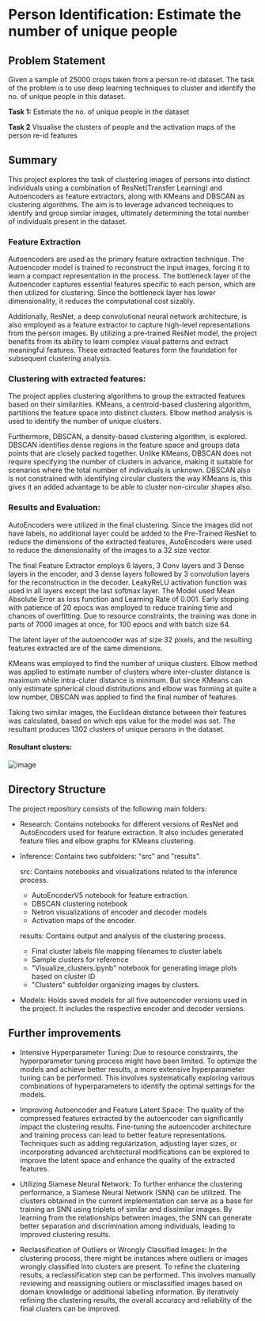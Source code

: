 # Person Identification: Estimate the number of unique people

## Problem Statement

Given a sample of 25000 crops taken from a person re-id dataset. The task of the problem is to use deep learning techniques to cluster and identify the no. of unique people in this dataset. 

**Task 1:** Estimate the no. of unique people in the dataset

**Task 2** Visualise the clusters of people and the activation maps of the person re-id features

## Summary

This project explores the task of clustering images of persons into distinct individuals using a combination of ResNet(Transfer Learning) and Autoencoders as feature extractors, along with KMeans and DBSCAN as clustering algorithms. The aim is to leverage advanced techniques to identify and group similar images, ultimately determining the total number of individuals present in the dataset.

### Feature Extraction

Autoencoders are used as the primary feature extraction technique. The Autoencoder model is trained to reconstruct the input images, forcing it to learn a compact representation in the process. The bottleneck layer of the Autoencoder captures essential features specific to each person, which are then utilized for clustering. Since the bottleneck layer has lower dimensionality, it reduces the computational cost sizably.

Additionally, ResNet, a deep convolutional neural network architecture, is also employed as a feature extractor to capture high-level representations from the person images. By utilizing a pre-trained ResNet model, the project benefits from its ability to learn complex visual patterns and extract meaningful features. These extracted features form the foundation for subsequent clustering analysis.

### Clustering with extracted features:
The project applies clustering algorithms to group the extracted features based on their similarities. KMeans, a centroid-based clustering algorithm, partitions the feature space into distinct clusters. Elbow method analysis is used to identify the number of unique clusters.

Furthermore, DBSCAN, a density-based clustering algorithm, is explored. DBSCAN identifies dense regions in the feature space and groups data points that are closely packed together. Unlike KMeans, DBSCAN does not require specifying the number of clusters in advance, making it suitable for scenarios where the total number of individuals is unknown. DBSCAN also is not constrained with identifying circular clusters the way KMeans is, this gives it an added advantage to be able to cluster non-circular shapes also.

### Results and Evaluation:
AutoEncoders were utilized in the final clustering. Since the images did not have labels, no additional layer could be added to the Pre-Trained ResNet to reduce the dimensions of the extracted features, AutoEncoders were used to reduce the dimensionality of the images to a 32 size vector. 

The final Feature Extractor employs 6 layers, 3 Conv layers and 3 Dense layers in the encoder, and 3 dense layers followed by 3 convolution layers for the reconstruction in the decoder. LeakyReLU activation function was used in all layers except the last softmax layer. The Model used Mean Absolute Error as loss function and Learning Rate of 0.001. Early stopping with patience of 20 epocs was employed to reduce training time and chances of overfitting. Due to resource constraints, the training was done in parts of 7000 images at once, for 100 epocs and with batch size 64.

The latent layer of the autoencoder was of size 32 pixels, and the resulting features extracted are of the same dimensions.

KMeans was employed to find the number of unique clusters. Elbow method was applied to estimate number of clusters where inter-cluster distance is maximum while intra-cluter distance is minimum. But since KMeans can only estimate spherical cloud distributions and elbow was forming at quite a low number, DBSCAN was applied to find the final number of features.

Taking two similar images, the Euclidean distance between their features was calculated, based on which eps value for the model was set. The resultant produces 1302 clusters of unique persons in the dataset.

#### Resultant clusters:
![image](https://github.com/manas-v/person_identification_using_clustering/assets/59551550/e8db2939-ad1f-4a86-bb1d-e0fa06731290)

## Directory Structure
The project repository consists of the following main folders:

- Research: Contains notebooks for different versions of ResNet and AutoEncoders used for feature extraction. It also includes generated feature files and elbow graphs for KMeans clustering.

- Inference: Contains two subfolders: "src" and "results".

  src: Contains notebooks and visualizations related to the inference process. 
  - AutoEncoderV5 notebook for feature extraction.
  - DBSCAN clustering notebook
  - Netron visualizations of encoder and decoder models
  - Activation maps of the encoder.

  results: Contains output and analysis of the clustering process. 
  - Final cluster labels file mapping filenames to cluster labels
  - Sample clusters for reference
  - "Visualize_clusters.ipynb" notebook for generating image plots based on cluster ID
  - "Clusters" subfolder organizing images by clusters.

- Models: Holds saved models for all five autoencoder versions used in the project. It includes the respective encoder and decoder versions.

## Further improvements
- Intensive Hyperparameter Tuning: Due to resource constraints, the hyperparameter tuning process might have been limited. To optimize the models and achieve better results, a more extensive hyperparameter tuning can be performed. This involves systematically exploring various combinations of hyperparameters to identify the optimal settings for the models.

- Improving Autoencoder and Feature Latent Space: The quality of the compressed features extracted by the autoencoder can significantly impact the clustering results. Fine-tuning the autoencoder architecture and training process can lead to better feature representations. Techniques such as adding regularization, adjusting layer sizes, or incorporating advanced architectural modifications can be explored to improve the latent space and enhance the quality of the extracted features.

- Utilizing Siamese Neural Network: To further enhance the clustering performance, a Siamese Neural Network (SNN) can be utilized. The clusters obtained in the current implementation can serve as a base for training an SNN using triplets of similar and dissimilar images. By learning from the relationships between images, the SNN can generate better separation and discrimination among individuals, leading to improved clustering results.

- Reclassification of Outliers or Wrongly Classified Images: In the clustering process, there might be instances where outliers or images wrongly classified into clusters are present. To refine the clustering results, a reclassification step can be performed. This involves manually reviewing and reassigning outliers or misclassified images based on domain knowledge or additional labelling information. By iteratively refining the clustering results, the overall accuracy and reliability of the final clusters can be improved.
